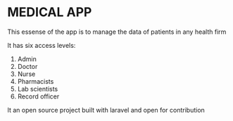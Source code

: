 <h1>MEDICAL APP</h1>
<p>This essense of the app is to manage the data of patients in any health firm </p>

It has six access levels:
<ol>
  <li>Admin</li>
  <li>Doctor</li>
  <li>Nurse</li>
  <li>Pharmacists</li>
  <li>Lab scientists</li>
  <li>Record officer</li>
</ol>

It an open source project built with laravel and open for contribution
